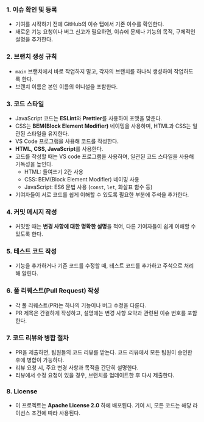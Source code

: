 ### 1. **이슈 확인 및 등록**

- 기여를 시작하기 전에 GitHub의 이슈 탭에서 기존 이슈를 확인한다.
- 새로운 기능 요청이나 버그 신고가 필요하면, 이슈에 문제나 기능의 목적, 구체적인 설명을 추가한다.

### 2. **브랜치 생성 규칙**

- `main` 브랜치에서 바로 작업하지 말고, 각자의 브랜치를 하나씩 생성하여 작업하도록 한다.
- 브랜치 이름은 본인 이름의 이니셜을 포함한다.

### 3. **코드 스타일**

- JavaScript 코드는 **ESLint**와 **Prettier**를 사용하여 포맷을 맞춘다.
- CSS는 **BEM(Block Element Modifier)** 네이밍을 사용하며, HTML과 CSS는 일관된 스타일을 유지한다.
- VS Code 프로그램을 사용해 코드를 작성한다.
- **HTML, CSS, JavaScript**를 사용한다.
- 코드를 작성할 때는 VS code 프로그램을 사용하며, 일관된 코드 스타일을 사용해 가독성을 높인다.
    - HTML: 들여쓰기 2칸 사용
    - CSS: BEM(Block Element Modifier) 네이밍 사용
    - JavaScript: ES6 문법 사용 (`const`, `let`, 화살표 함수 등)
- 기여자들이 서로 코드를 쉽게 이해할 수 있도록 필요한 부분에 주석을 추가한다.

### 4. 커밋 메시지 작성

- 커밋할 때는 **변경 사항에 대한 명확한 설명**을 적어, 다른 기여자들이 쉽게 이해할 수 있도록 한다.

### 5. **테스트 코드 작성**

- 기능을 추가하거나 기존 코드를 수정할 때, 테스트 코드를 추가하고 주석으로 처리해 알린다.

### 6. **풀 리퀘스트(Pull Request) 작성**

- 각 풀 리퀘스트(PR)는 하나의 기능이나 버그 수정을 다룬다.
- PR 제목은 간결하게 작성하고, 설명에는 변경 사항 요약과 관련된 이슈 번호를 포함한다.

### 7. **코드 리뷰와 병합 절차**

- PR을 제출하면, 팀원들의 코드 리뷰를 받는다. 코드 리뷰에서 모든 팀원이 승인한 후에 병합이 가능하다.
- 리뷰 요청 시, 주요 변경 사항과 목적을 간단히 설명한다.
- 리뷰에서 수정 요청이 있을 경우, 브랜치를 업데이트한 후 다시 제출한다.

### 8. **License**

- 이 프로젝트는 **Apache License 2.0** 하에 배포된다.
기여 시, 모든 코드는 해당 라이선스 조건에 따라 사용된다.
